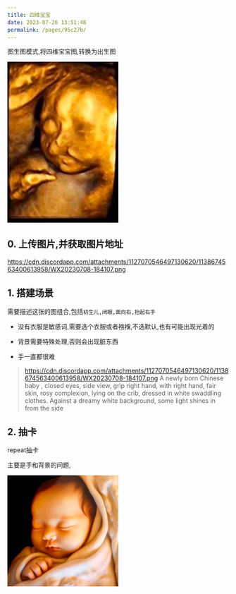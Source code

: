 ```yaml
---
title: 四维宝宝
date: 2023-07-26 13:51:48
permalink: /pages/95c27b/
---
```


图生图模式,将四维宝宝图,转换为出生图

<img decoding="async" src="./assets/5.png" width="50%">

## 0. 上传图片,并获取图片地址

https://cdn.discordapp.com/attachments/1127070546497130620/1138674563400613958/WX20230708-184107.png

## 1. 搭建场景

需要描述这张的图组合,包括`初生儿,闭眼,面向右,抬起右手`

- 没有衣服是敏感词,需要选个衣服或者襁褓,不选默认,也有可能出现光着的

- 背景需要特殊处理,否则会出现脏东西

- 手一直都很难

> https://cdn.discordapp.com/attachments/1127070546497130620/1138674563400613958/WX20230708-184107.png A newly born Chinese baby , closed eyes, side view, grip right hand, with right hand, fair skin, rosy complexion, lying on the crib, dressed in white swaddling clothes. Against a dreamy white background, some light shines in from the side 

## 2. 抽卡
repeat抽卡

主要是手和背景的问题,



<img decoding="async" src="./assets/4.png" width="50%">

